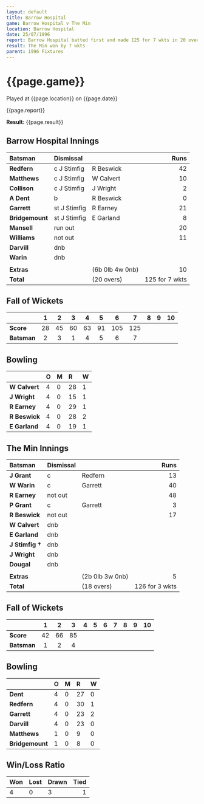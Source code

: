 ```yaml
---
layout: default
title: Barrow Hospital
game: Barrow Hospital v The Min
location: Barrow Hospital
date: 25/07/1996
report: Barrow Hospital batted first and made 125 for 7 wkts in 20 overs. The Min replied 126 for 3 wkts
result: The Min won by 7 wkts
parent: 1996 Fixtures
---
```


# {{page.game}}

Played at {{page.location}} on {{page.date}}

{{page.report}}

**Result:** {{page.result}}

## Barrow Hospital Innings

| Batsman | Dismissal |  | Runs |
|:---|:---|---|---:|
| **Redfern** | c J Stimfig | R Beswick | 42 |
| **Matthews** | c J Stimfig | W Calvert | 10 |
| **Collison** | c J Stimfig | J Wright | 2 |
| **A Dent** | b | R Beswick | 0 |
| **Garrett** | st J Stimfig | R Earney | 21 |
| **Bridgemount** | st J Stimfig | E Garland | 8 |
| **Mansell** | run out |  | 20 |
| **Williams** | not out |  | 11 |
| **Darvill** | dnb |  |  |
| **Warin** | dnb |  |  |
|  |  |  |  |
| **Extras** | | (6b 0lb 4w 0nb) | 10 |
| **Total** | | (20 overs) | 125 for 7 wkts |

## Fall of Wickets

| | 1 | 2 | 3 | 4 | 5 | 6 | 7 | 8 | 9 | 10 |
|---|:---:|:---:|:---:|:---:|:---:|:---:|:---:|:---:|:---:|:---:|
| **Score** | 28 | 45 | 60 | 63 | 91 | 105 | 125 |  |  |  |
| **Batsman** | 2 | 3 | 1 | 4 | 5 | 6 | 7 |  |  |  |

## Bowling

| | O | M | R | W |
|---|:---|:---|:---|:---|
| **W Calvert** | 4 | 0 | 28 | 1 |
| **J Wright** | 4 | 0 | 15 | 1 |
| **R Earney** | 4 | 0 | 29 | 1 |
| **R Beswick** | 4 | 0 | 28 | 2 |
| **E Garland** | 4 | 0 | 19 | 1 |

## The Min Innings

| Batsman | Dismissal |  | Runs |
|:---|:---|---|---:|
| **J Grant** | c | Redfern | 13 |
| **W Warin** | c | Garrett | 40 |
| **R Earney** | not out |  | 48 |
| **P Grant** | c | Garrett | 3 |
| **R Beswick** | not out |  | 17 |
| **W Calvert** | dnb |  |  |
| **E Garland** | dnb |  |  |
| **J Stimfig &#8224;** | dnb |  |  |
| **J Wright** | dnb |  |  |
| **Dougal** | dnb |  |  |
|  |  |  |  |
| **Extras** | | (2b 0lb 3w 0nb) | 5 |
| **Total** | | (18 overs) | 126 for 3 wkts |

## Fall of Wickets

| | 1 | 2 | 3 | 4 | 5 | 6 | 7 | 8 | 9 | 10 |
|---|:---:|:---:|:---:|:---:|:---:|:---:|:---:|:---:|:---:|:---:|
| **Score** | 42 | 66 | 85 |  |  |  |  |  |  |  |
| **Batsman** | 1 | 2 | 4 |  |  |  |  |  |  |  |

## Bowling

| | O | M | R | W |
|---|:---|:---|:---|:---|
| **Dent** | 4 | 0 | 27 | 0 |
| **Redfern** | 4 | 0 | 30 | 1 |
| **Garrett** | 4 | 0 | 23 | 2 |
| **Darvill** | 4 | 0 | 23 | 0 |
| **Matthews** | 1 | 0 | 9 | 0 |
| **Bridgemount** | 1 | 0 | 8 | 0 |

## Win/Loss Ratio

| Won | Lost | Drawn | Tied |
|:---|:---|:---|---:|
| 4 | 0 | 3 | 1 |